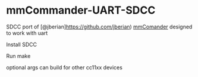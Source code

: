# mmCommander-UART-SDCC
SDCC port of [@jberian]https://github.com/jberian) [mmComander](https://github.com/jberian/mmcommander) designed to work with uart

Install SDCC

Run make


optional args can build for other cc11xx devices
